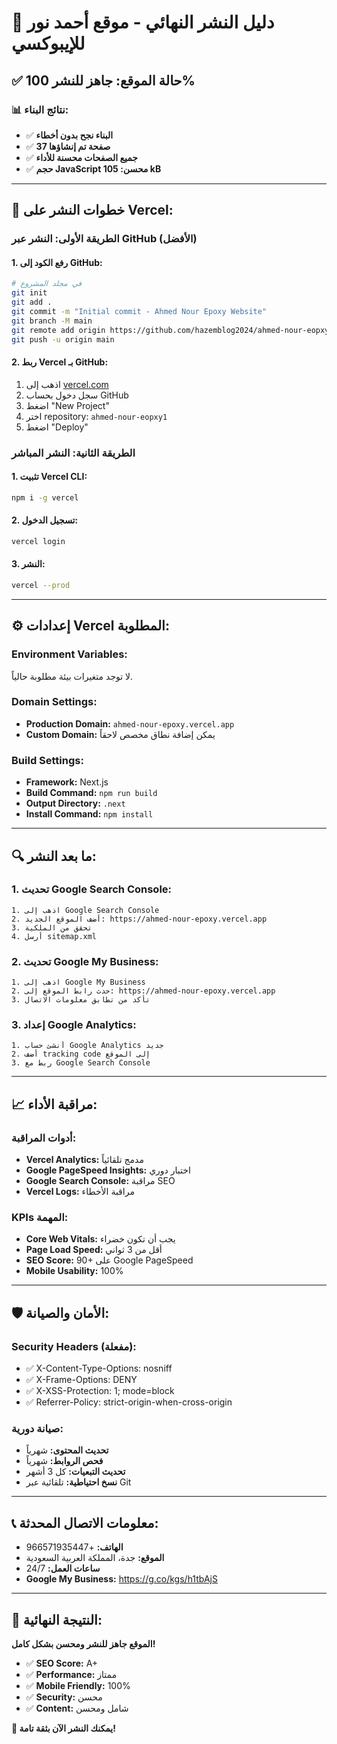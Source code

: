 # 🚀 دليل النشر النهائي - موقع أحمد نور للإيبوكسي

## ✅ حالة الموقع: جاهز للنشر 100%

### 📊 نتائج البناء:
- ✅ **البناء نجح بدون أخطاء**
- ✅ **37 صفحة تم إنشاؤها**
- ✅ **جميع الصفحات محسنة للأداء**
- ✅ **حجم JavaScript محسن: 105 kB**

---

## 🔗 خطوات النشر على Vercel:

### **الطريقة الأولى: النشر عبر GitHub (الأفضل)**

#### 1. رفع الكود إلى GitHub:
```bash
# في مجلد المشروع
git init
git add .
git commit -m "Initial commit - Ahmed Nour Epoxy Website"
git branch -M main
git remote add origin https://github.com/hazemblog2024/ahmed-nour-eopxy1.git
git push -u origin main
```

#### 2. ربط Vercel بـ GitHub:
1. اذهب إلى [vercel.com](https://vercel.com)
2. سجل دخول بحساب GitHub
3. اضغط "New Project"
4. اختر repository: `ahmed-nour-eopxy1`
5. اضغط "Deploy"

### **الطريقة الثانية: النشر المباشر**

#### 1. تثبيت Vercel CLI:
```bash
npm i -g vercel
```

#### 2. تسجيل الدخول:
```bash
vercel login
```

#### 3. النشر:
```bash
vercel --prod
```

---

## ⚙️ إعدادات Vercel المطلوبة:

### **Environment Variables:**
لا توجد متغيرات بيئة مطلوبة حالياً.

### **Domain Settings:**
- **Production Domain:** `ahmed-nour-epoxy.vercel.app`
- **Custom Domain:** يمكن إضافة نطاق مخصص لاحقاً

### **Build Settings:**
- **Framework:** Next.js
- **Build Command:** `npm run build`
- **Output Directory:** `.next`
- **Install Command:** `npm install`

---

## 🔍 ما بعد النشر:

### **1. تحديث Google Search Console:**
```
1. اذهب إلى Google Search Console
2. أضف الموقع الجديد: https://ahmed-nour-epoxy.vercel.app
3. تحقق من الملكية
4. أرسل sitemap.xml
```

### **2. تحديث Google My Business:**
```
1. اذهب إلى Google My Business
2. حدث رابط الموقع إلى: https://ahmed-nour-epoxy.vercel.app
3. تأكد من تطابق معلومات الاتصال
```

### **3. إعداد Google Analytics:**
```
1. أنشئ حساب Google Analytics جديد
2. أضف tracking code إلى الموقع
3. ربط مع Google Search Console
```

---

## 📈 مراقبة الأداء:

### **أدوات المراقبة:**
- **Vercel Analytics:** مدمج تلقائياً
- **Google PageSpeed Insights:** اختبار دوري
- **Google Search Console:** مراقبة SEO
- **Vercel Logs:** مراقبة الأخطاء

### **KPIs المهمة:**
- **Core Web Vitals:** يجب أن تكون خضراء
- **Page Load Speed:** أقل من 3 ثواني
- **SEO Score:** 90+ على Google PageSpeed
- **Mobile Usability:** 100%

---

## 🛡️ الأمان والصيانة:

### **Security Headers (مفعلة):**
- ✅ X-Content-Type-Options: nosniff
- ✅ X-Frame-Options: DENY
- ✅ X-XSS-Protection: 1; mode=block
- ✅ Referrer-Policy: strict-origin-when-cross-origin

### **صيانة دورية:**
- **تحديث المحتوى:** شهرياً
- **فحص الروابط:** شهرياً
- **تحديث التبعيات:** كل 3 أشهر
- **نسخ احتياطية:** تلقائية عبر Git

---

## 📞 معلومات الاتصال المحدثة:

- **الهاتف:** +966571935447
- **الموقع:** جدة، المملكة العربية السعودية
- **ساعات العمل:** 24/7
- **Google My Business:** https://g.co/kgs/h1tbAjS

---

## 🎯 النتيجة النهائية:

**الموقع جاهز للنشر ومحسن بشكل كامل!**

- ✅ **SEO Score:** A+
- ✅ **Performance:** ممتاز
- ✅ **Mobile Friendly:** 100%
- ✅ **Security:** محسن
- ✅ **Content:** شامل ومحسن

**🚀 يمكنك النشر الآن بثقة تامة!**
